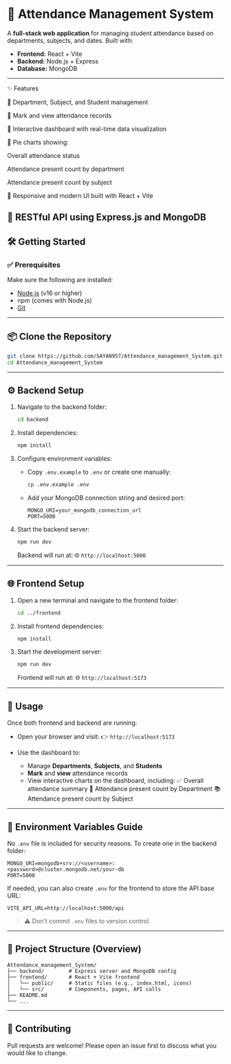 # 📘 Attendance Management System

A **full-stack web application** for managing student attendance based on departments, subjects, and dates. Built with:

* **Frontend:** React + Vite
* **Backend:** Node.js + Express
* **Database:** MongoDB

---

✨ Features

🔹 Department, Subject, and Student management

🔹 Mark and view attendance records

🔹 Interactive dashboard with real-time data visualization

🔹 Pie charts showing:

   Overall attendance status

   Attendance present count by department

   Attendance present count by subject

🔹 Responsive and modern UI built with React + Vite

🔹 RESTful API using Express.js and MongoDB
---

## 🛠️ Getting Started

### ✅ Prerequisites

Make sure the following are installed:

* [Node.js](https://nodejs.org/) (v16 or higher)
* npm (comes with Node.js)
* [Git](https://git-scm.com/)

---

## 📦 Clone the Repository

```bash
git clone https://github.com/SAYAN957/Attendance_management_System.git
cd Attendance_management_System
```

---

## ⚙️ Backend Setup

1. Navigate to the backend folder:

   ```bash
   cd backend
   ```

2. Install dependencies:

   ```bash
   npm install
   ```

3. Configure environment variables:

   * Copy `.env.example` to `.env` or create one manually:

     ```bash
     cp .env.example .env
     ```
   * Add your MongoDB connection string and desired port:

     ```
     MONGO_URI=your_mongodb_connection_url
     PORT=5000
     ```

4. Start the backend server:

   ```bash
   npm run dev
   ```

   Backend will run at:
   🌐 `http://localhost:5000`

---

## 🌐 Frontend Setup

1. Open a new terminal and navigate to the frontend folder:

   ```bash
   cd ../frontend
   ```

2. Install frontend dependencies:

   ```bash
   npm install
   ```

3. Start the development server:

   ```bash
   npm run dev
   ```

   Frontend will run at:
   🌐 `http://localhost:5173`

---

## 🚀 Usage

Once both frontend and backend are running:

* Open your browser and visit:
  👉 `http://localhost:5173`

* Use the dashboard to:

  * Manage **Departments**, **Subjects**, and **Students**
  * **Mark** and **view** attendance records
  * View interactive charts on the dashboard, including:
    ✅ Overall attendance summary
    🏢 Attendance present count by Department
    📚 Attendance present count by Subject

---

## 🔐 Environment Variables Guide

No `.env` file is included for security reasons.
To create one in the backend folder:

```env
MONGO_URI=mongodb+srv://<username>:<password>@cluster.mongodb.net/your-db
PORT=5000
```

If needed, you can also create `.env` for the frontend to store the API base URL:

```env
VITE_API_URL=http://localhost:5000/api
```

> ⚠️ Don’t commit `.env` files to version control.

---

## 📂 Project Structure (Overview)

```
Attendance_management_System/
├── backend/        # Express server and MongoDB config
├── frontend/       # React + Vite frontend
│   └── public/     # Static files (e.g., index.html, icons)
│   └── src/        # Components, pages, API calls
├── README.md
└── ...
```

---

## 🤝 Contributing

Pull requests are welcome!
Please open an issue first to discuss what you would like to change.

